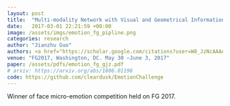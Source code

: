 ```yaml
---
layout: post
title:  "Multi-modality Network with Visual and Geometrical Information for Micro Emotion Recognition"
date:   2017-03-01 22:21:59 +00:00
image: /assets/imgs/emotion_fg_pipline.png
categories: research
author: "Jianzhu Guo"
authors: <a href="https://scholar.google.com/citations?user=W8_JzNcAAAAJ"><strong><u>Jianzhu Guo</u></strong></a>, <a href="https://scholar.google.com/citations?user=0JfjhOcAAAAJ">Shuai Zhou</a>, Jinlin Wu, <a href="https://scholar.google.com/citations?user=bSbc7FQAAAAJ">Jun Wan</a>, <a href="https://scholar.google.com/citations?user=1rbNk5oAAAAJ">Xiangyu Zhu</a>, <a href="https://scholar.google.com/citations?user=cuJ3QG8AAAAJ">Zhen Lei</a>, <a href="https://scholar.google.com/citations?user=Y-nyLGIAAAAJ">Stan Z. Li</a>
venue: "FG2017, Washington, DC. May 30 –June 3, 2017"
paper: /assets/pdfs/emotion_fg_gjz.pdf
# arxiv: https://arxiv.org/abs/1806.01196
code: https://github.com/cleardusk/EmotionChallenge
---
```

Winner of face micro-emotion competition held on FG 2017.
<!-- Micro emotion recognition is a very challenging problem because of the subtle appearance variants among different facial expression classes. To deal with the mentioned problem, we proposed a multi-modality convolutional neural networks (CNNs) based on visual and geometrical information in this paper. In the final testing phase of Micro Emotion Challenge, our method has got the first place with the misclassiﬁcation of 80.212137. -->
